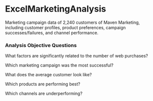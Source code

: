 # ExcelMarketingAnalysis
Marketing campaign data of 2,240 customers of Maven Marketing, including customer profiles, product preferences, campaign successes/failures, and channel performance.

### Analysis Objective Questions
What factors are significantly related to the number of web purchases?

Which marketing campaign was the most successful?

What does the average customer look like?

Which products are performing best?

Which channels are underperforming?

